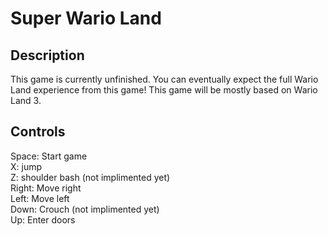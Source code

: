 # Super Wario Land <br>
## Description <br>
This game is currently unfinished. You can eventually expect the full Wario Land experience from this game! This game will be mostly based on Wario Land 3. <br>
## Controls <br>
Space: Start game <br>
X: jump <br>
Z: shoulder bash (not implimented yet) <br>
Right: Move right <br>
Left: Move left <br>
Down: Crouch (not implimented yet) <br>
Up: Enter doors <br>